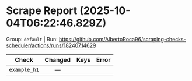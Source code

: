 # Scrape Report (2025-10-04T06:22:46.829Z)

Group: `default`  |  Run: https://github.com/AlbertoRoca96/scraping-checks-scheduler/actions/runs/18240714629

| Check | Changed | Keys | Error |
|---|:---:|:--|:--|
| `example_h1` | — |  |  |
